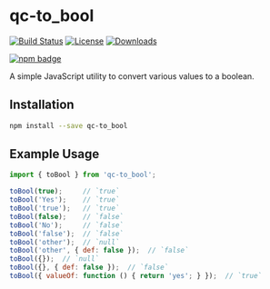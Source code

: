 # qc-to_bool

[![Build Status][travis-svg]][travis-url]
[![License][license-image]][license-url]
[![Downloads][downloads-image]][downloads-url]

[![npm badge][npm-badge-png]][package-url]

A simple JavaScript utility to convert various values to a boolean.


## Installation

```sh
npm install --save qc-to_bool
```


## Example Usage

```js
import { toBool } from 'qc-to_bool';

toBool(true);     // `true`
toBool('Yes');    // `true`
toBool('true');   // `true`
toBool(false);    // `false`
toBool('No');     // `false`
toBool('false');  // `false`
toBool('other');  // `null`
toBool('other', { def: false });  // `false`
toBool({});  // `null`
toBool({}, { def: false });  // `false`
toBool({ valueOf: function () { return 'yes'; } });  // `true`
```

[downloads-image]: http://img.shields.io/npm/dm/qc-to_bool.svg
[downloads-url]: http://npm-stat.com/charts.html?package=qc-to_bool
[license-image]: http://img.shields.io/npm/l/qc-to_bool.svg
[license-url]: LICENSE
[npm-badge-png]: https://nodei.co/npm/qc-to_bool.png?downloads=true&stars=true
[package-url]: https://npmjs.org/package/qc-to_bool
[travis-svg]: https://travis-ci.org/hypersoftllc/qc-to_bool.svg?branch=master
[travis-url]: https://travis-ci.org/hypersoftllc/qc-to_bool
